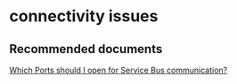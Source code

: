 <properties
	pageTitle="connectivity issues"
	description="connectivity issues"
	service="microsoft.servicebus"
	resource="namespaces"
	authors="aashu"
	displayOrder=""
	selfHelpType="generic"
	supportTopicIds="32421022"
	resourceTags=""
	productPesIds="13186"
	cloudEnvironments="public"
/>

# connectivity issues

## **Recommended documents**
[Which Ports should I open for Service Bus communication?](https://msdn.microsoft.com/library/mt723402.aspx)
